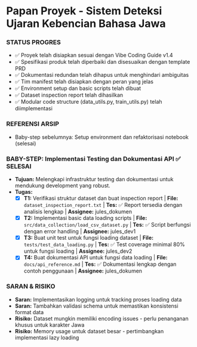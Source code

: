 # Papan Proyek - Sistem Deteksi Ujaran Kebencian Bahasa Jawa

### STATUS PROGRES
- ✅ Proyek telah disiapkan sesuai dengan Vibe Coding Guide v1.4
- ✅ Spesifikasi produk telah diperbaiki dan disesuaikan dengan template PRD
- ✅ Dokumentasi redundan telah dihapus untuk menghindari ambiguitas
- ✅ Tim manifest telah disiapkan dengan peran yang jelas
- ✅ Environment setup dan basic scripts telah dibuat
- ✅ Dataset inspection report telah dihasilkan
- ✅ Modular code structure (data_utils.py, train_utils.py) telah diimplementasi

### REFERENSI ARSIP
- Baby-step sebelumnya: Setup environment dan refaktorisasi notebook (selesai)

### BABY-STEP: Implementasi Testing dan Dokumentasi API ✅ SELESAI
- **Tujuan:** Melengkapi infrastruktur testing dan dokumentasi untuk mendukung development yang robust.
- **Tugas:**
    - [x] **T1:** Verifikasi struktur dataset dan buat inspection report | **File:** `dataset_inspection_report.txt` | **Tes:** ✅ Report tersedia dengan analisis lengkap | **Assignee:** jules_dokumen
    - [x] **T2:** Implementasi basic data loading scripts | **File:** `src/data_collection/load_csv_dataset.py` | **Tes:** ✅ Script berfungsi dengan error handling | **Assignee:** jules_dev1
    - [x] **T3:** Buat unit test untuk fungsi loading dataset | **File:** `tests/test_data_loading.py` | **Tes:** ✅ Test coverage minimal 80% untuk fungsi loading | **Assignee:** jules_dev2
    - [x] **T4:** Buat dokumentasi API untuk fungsi data loading | **File:** `docs/api_reference.md` | **Tes:** ✅ Dokumentasi lengkap dengan contoh penggunaan | **Assignee:** jules_dokumen

### SARAN & RISIKO
- **Saran:** Implementasikan logging untuk tracking proses loading data
- **Saran:** Tambahkan validasi schema untuk memastikan konsistensi format data
- **Risiko:** Dataset mungkin memiliki encoding issues - perlu penanganan khusus untuk karakter Jawa
- **Risiko:** Memory usage untuk dataset besar - pertimbangkan implementasi lazy loading